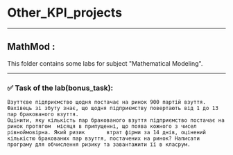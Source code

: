 # Other_KPI_projects
____
## MathMod :
 This folder contains some labs for subject "Mathematical Modeling".
____
 ### :white_check_mark: Task of the lab(bonus_task): 
    Взуттєве підприємство щодня постачає на ринок 900 партій взуття. Фахівець зі збуту знає, що щодня підприємству повертають від 1 до 13 пар бракованого взуття.
    Оцінити, яку кількість пар бракованого взуття підприємство постачає на ринок протягом  місяця в припущенні, що поява кожного з чисел рівноймовірна. Який ризик       втрат фірми за 14 днів, оцінений кількістю бракованих пар взуття, постачених на ринок? Написати програму для обчислення ризику та завантажити її в класрум.
